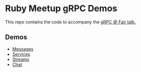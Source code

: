 # Ruby Meetup gRPC Demos

This repo contains the code to accompany the [gRPC @ Fair talk.](https://docs.google.com/presentation/d/1DgJhXtWbOZiCotX_GGnJf0-LReEG3uH4Jp6grTNHLIM)

## Demos
- [Messages](tree/master/examples/messages)
- [Services](tree/master/examples/services)
- [Streams](tree/master/examples/streams)
- [Chat](tree/master/examples/chat)
